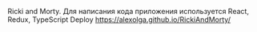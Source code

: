 Ricki and Morty. Для написания кода приложения используется React, Redux, TypeScript
Deploy <https://alexolga.github.io/RickiAndMorty/>

